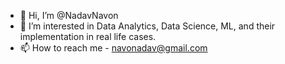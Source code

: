 - 👋 Hi, I’m @NadavNavon
- 👀 I’m interested in Data Analytics, Data Science, ML, and their implementation in real life cases. 
- 📫 How to reach me - navonadav@gmail.com

<!---
NadavNavon/NadavNavon is a ✨ special ✨ repository because its `README.md` (this file) appears on your GitHub profile.
You can click the Preview link to take a look at your changes.
--->
